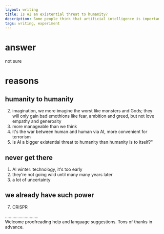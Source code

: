 ```yaml
---
layout: writing
title: Is AI an existential threat to humanity?
description: Some people think that artificial intelligence is important to the development of society, while others think that it has negative effects on society. Discuss both these views and give your opinion.
tags: writing, experiment
---
```


# answer
  not sure

# reasons
## humanity to humanity
  2. imagination, we more imagine the worst like monsters and Gods; they will only gain bad emothions like fear, ambition and greed, but not love empathy and generosity
  5. more manageable than we think
  3. it's the war between human and human via AI, more convenient for terrorism
  4. Is AI a bigger existential threat to humanity than humanity is to itself?"

## never get there
  1. AI winter: technology, it's too early
  6. they're not going wild until many many years later
  8. a lot of uncertainty

## we already have such power
  7. CRISPR


...........................     
Welcome proofreading help and language suggestions. Tons of thanks in advance.

